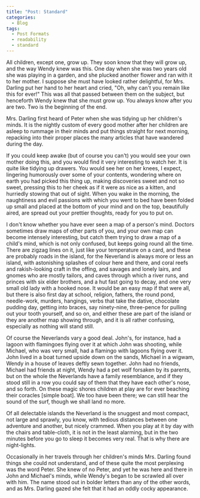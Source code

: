 ```yaml
---
title: "Post: Standard"
categories:
  - Blog
tags:
  - Post Formats
  - readability
  - standard
---
```


All children, except one, grow up. They soon know that they will grow up, and the way Wendy knew was this. One day when she was two years old she was playing in a garden, and she plucked another flower and ran with it to her mother. I suppose she must have looked rather delightful, for Mrs. Darling put her hand to her heart and cried, "Oh, why can't you remain like this for ever!" This was all that passed between them on the subject, but henceforth Wendy knew that she must grow up. You always know after you are two. Two is the beginning of the end.

Mrs. Darling first heard of Peter when she was tidying up her children's minds. It is the nightly custom of every good mother after her children are asleep to rummage in their minds and put things straight for next morning, repacking into their proper places the many articles that have wandered during the day.

<!--more-->


If you could keep awake (but of course you can't) you would see your own mother doing this, and you would find it very interesting to watch her. It is quite like tidying up drawers. You would see her on her knees, I expect, lingering humorously over some of your contents, wondering where on earth you had picked this thing up, making discoveries sweet and not so sweet, pressing this to her cheek as if it were as nice as a kitten, and hurriedly stowing that out of sight. When you wake in the morning, the naughtiness and evil passions with which you went to bed have been folded up small and placed at the bottom of your mind and on the top, beautifully aired, are spread out your prettier thoughts, ready for you to put on.

I don't know whether you have ever seen a map of a person's mind. Doctors sometimes draw maps of other parts of you, and your own map can become intensely interesting, but catch them trying to draw a map of a child's mind, which is not only confused, but keeps going round all the time. There are zigzag lines on it, just like your temperature on a card, and these are probably roads in the island, for the Neverland is always more or less an island, with astonishing splashes of colour here and there, and coral reefs and rakish-looking craft in the offing, and savages and lonely lairs, and gnomes who are mostly tailors, and caves through which a river runs, and princes with six elder brothers, and a hut fast going to decay, and one very small old lady with a hooked nose. It would be an easy map if that were all, but there is also first day at school, religion, fathers, the round pond, needle-work, murders, hangings, verbs that take the dative, chocolate pudding day, getting into braces, say ninety-nine, three-pence for pulling out your tooth yourself, and so on, and either these are part of the island or they are another map showing through, and it is all rather confusing, especially as nothing will stand still.

Of course the Neverlands vary a good deal. John's, for instance, had a lagoon with flamingoes flying over it at which John was shooting, while Michael, who was very small, had a flamingo with lagoons flying over it. John lived in a boat turned upside down on the sands, Michael in a wigwam, Wendy in a house of leaves deftly sewn together. John had no friends, Michael had friends at night, Wendy had a pet wolf forsaken by its parents, but on the whole the Neverlands have a family resemblance, and if they stood still in a row you could say of them that they have each other's nose, and so forth. On these magic shores children at play are for ever beaching their coracles [simple boat]. We too have been there; we can still hear the sound of the surf, though we shall land no more.

Of all delectable islands the Neverland is the snuggest and most compact, not large and sprawly, you know, with tedious distances between one adventure and another, but nicely crammed. When you play at it by day with the chairs and table-cloth, it is not in the least alarming, but in the two minutes before you go to sleep it becomes very real. That is why there are night-lights.

Occasionally in her travels through her children's minds Mrs. Darling found things she could not understand, and of these quite the most perplexing was the word Peter. She knew of no Peter, and yet he was here and there in John and Michael's minds, while Wendy's began to be scrawled all over with him. The name stood out in bolder letters than any of the other words, and as Mrs. Darling gazed she felt that it had an oddly cocky appearance.